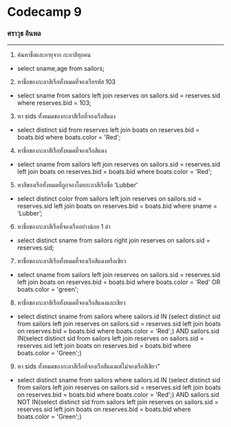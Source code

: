 # Codecamp 9

### ศราวุธ อินพล

---

1. ค้นหาชื่อและอายุจาก กะลาสีทุกคน

- select sname,age from sailors;

2. หาชื่อของกะลาสีเรือทั้งหมดที่จองเรือรหัส 103

- select sname from sailors left join reserves on sailors.sid = reserves.sid where reserves.bid = 103;

3. หา sids ทั้งหมดของกะลาสีเรือที่จองเรือสีแดง

- select distinct sid from reserves left join boats on reserves.bid = boats.bid where boats.color = 'Red';

4. หาชื่อของกะลาสีเรือทั้งหมดที่จองเรือสีแดง

- select sname from sailors left join reserves on sailors.sid = reserves.sid left join boats on reserves.bid = boats.bid where boats.color = 'Red';

5. หาสีของเรือทั้งหมดที่ถูกจองโดยกะลาสีเรือชื่อ ‘Lubber’

- select distinct color from sailors left join reserves on sailors.sid = reserves.sid left join boats on reserves.bid = boats.bid where sname = ‘Lubber’;

6. หาชื่อของกะลาสีเรือที่จองเรืออย่างน้อย 1 ลำ

- select distinct sname from sailors right join reserves on sailors.sid = reserves.sid;

7. หาชื่อของกะลาสีเรือทั้งหมดที่จองเรือสีแดงหรือเขียว

- select sname from sailors left join reserves on sailors.sid = reserves.sid left join boats on reserves.bid = boats.bid where boats.color = 'Red' OR boats.color = 'green';

8. หาชื่อของกะลาสีเรือทั้งหมดที่จองเรือสีแดงและเขียว

- select distinct sname from sailors where sailors.id IN (select distinct sid from sailors left join reserves on sailors.sid = reserves.sid left join boats on reserves.bid = boats.bid where boats.color = 'Red';) AND sailors.sid IN(select distinct sid from sailors left join reserves on sailors.sid = reserves.sid left join boats on reserves.bid = boats.bid where boats.color = 'Green';)

9. หา sids ทั้งหมดของกะลาสีเรือที่จองเรือสีแดงแต่ไม่จองเรือสีเขียว"

- select distinct sname from sailors where sailors.id IN (select distinct sid from sailors left join reserves on sailors.sid = reserves.sid left join boats on reserves.bid = boats.bid where boats.color = 'Red';) AND sailors.sid NOT IN(select distinct sid from sailors left join reserves on sailors.sid = reserves.sid left join boats on reserves.bid = boats.bid where boats.color = 'Green';)
